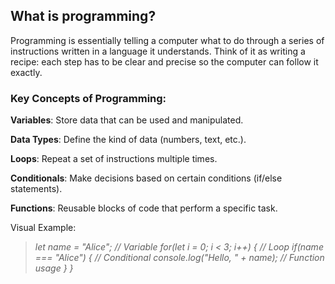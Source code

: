 ## What is programming?

Programming is essentially telling a computer what to do through a series of instructions written in a language it understands. Think of it as writing a recipe: each step has to be clear and precise so the computer can follow it exactly.

### Key Concepts of Programming:

**Variables**: Store data that can be used and manipulated.

**Data Types**: Define the kind of data (numbers, text, etc.).

**Loops**: Repeat a set of instructions multiple times.

**Conditionals**: Make decisions based on certain conditions (if/else statements).

**Functions**: Reusable blocks of code that perform a specific task.

Visual Example:

> *let name = "Alice"; // Variable
> for(let i = 0; i < 3; i++) { // Loop
>     if(name === "Alice") { // Conditional
>         console.log("Hello, " + name); // Function usage
>     }
> }*
>
